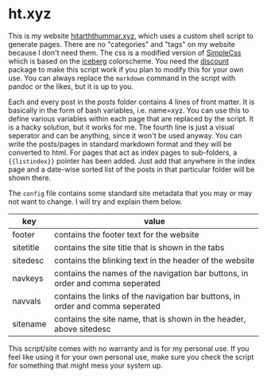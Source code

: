 # ht.xyz
This is my website [hitarththummar.xyz](https://hitarththummar.xyz), which uses a custom shell script to generate pages. There are no "categories" and "tags" on my website because I don't need them. The css is a modified version of [SimpleCss](https://simplecss.org/) which is based on the [iceberg](https://github.com/cocopon/iceberg.vim/) colorscheme. You need the [discount](https://www.pell.portland.or.us/~orc/Code/discount/) package to make this script work if you plan to modify this for your own use. You can always replace the `markdown` command in the script with pandoc or the likes, but it is up to you.

Each and every post in the *posts* folder contains 4 lines of front matter. It is basically in the form of bash variables, i.e. name=xyz. You can use this to define various variables within each page that are replaced by the script. It is a hacky solution, but it works for me. The fourth line is just a visual seperator and can be anything, since it won't be used anyway. You can write the posts/pages in standard markdown format and they will be converted to html. For pages that act as index pages to sub-folders, a `{{listindex}}` pointer has been added. Just add that anywhere in the index page and a date-wise sorted list of the posts in that particular folder will be shown there.

The `config` file contains some standard site metadata that you may or may not want to change. I will try and explain them below.

 | key | value | 
 | --- | --- | 
 | footer | contains the footer text for the website | 
 | sitetitle | contains the site title that is shown in the tabs | 
 | sitedesc | contains the blinking text in the header of the website | 
 | navkeys | contains the names of the navigation bar buttons, in order and comma seperated | 
 | navvals | contains the links of the navigation bar buttons, in order and comma seperated | 
 | sitename | contains the site name, that is shown in the header, above sitedesc | 

This script/site comes with no warranty and is for my personal use. If you feel like using it for your own personal use, make sure you check the script for something that might mess your system up.
